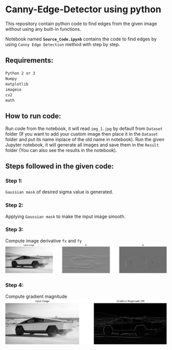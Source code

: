 # Canny-Edge-Detector using python
This repository contain python code to find edges from the given image without using any built-in functions.

Notebook named **`Source_Code.ipynb`** contains the code to find edges by using `Canny Edge Detection` method with step by step.

## Requirements:
`Python 2 or 3`\
`Numpy`\
`matplotlib`\
`imageio`\
`cv2`\
`math`

## How to run code:
Run code from the notebook, it will read `img_1.jpg` by default from `Dataset` folder (If you want to add your custom image then place it in the `Dataset` 
folder and put its name inplace of the old name in notebook).
Run the given Jupyter notebook, it will generate all images and save them in the `Result` folder (You can also see the results in the notebook).

## Steps followed in the given code:
### Step 1:
`Gaussian mask` of desired sigma value is generated.
### Step 2:
Applying `Gaussian mask` to make the input image smooth.
### Step 3:
Compute image derivative `fx` and `fy`
![image text](https://github.com/Mubashir-ul-Islam/Canny-Edge-Detector/blob/main/Readme%20Images/plot_1.jpg)
### Step 4:
Compute gradient magnitude
![image text](https://github.com/Mubashir-ul-Islam/Canny-Edge-Detector/blob/main/Readme%20Images/plot_2.jpg)
